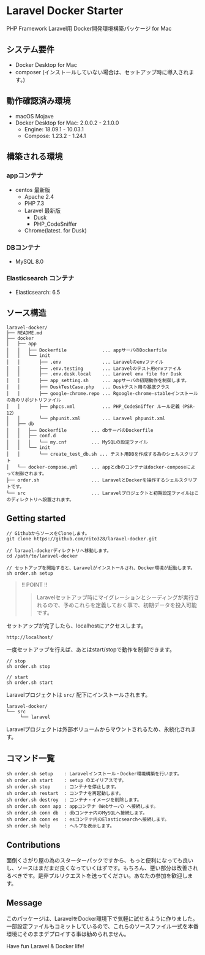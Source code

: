 # Laravel Docker Starter
PHP Framework Laravel用 Docker開発環境構築パッケージ for Mac

## システム要件
- Docker Desktop for Mac
- composer (インストールしていない場合は、セットアップ時に導入されます。)
## 動作確認済み環境
- macOS Mojave
- Docker Desktop for Mac: 2.0.0.2 - 2.1.0.0
  - Engine: 18.09.1 - 10.03.1
  - Compose: 1.23.2 - 1.24.1
## 構築される環境
### appコンテナ
- centos 最新版
  - Apache 2.4
  - PHP 7.3
  - Laravel 最新版
    - Dusk
    - PHP_CodeSniffer
  - Chrome(latest. for Dusk)
### DBコンテナ
- MySQL 8.0
### Elasticsearch コンテナ
- Elasticsearch: 6.5
## ソース構造
```
laravel-docker/
├── README.md
├── docker
│   ├── app
│   │   ├── Dockerfile             ... appサーバのDockerfile
│   │   └── init
│   │       ├── .env               ... Laravelのenvファイル
│   │       ├── .env.testing       ... Laravelのテスト用envファイル
│   │       ├── .env.dusk.local    ... Laravel env file for Dusk
│   │       ├── app_setting.sh     ... appサーバの初期動作を制御します。
│   │       ├── DuskTestCase.php   ... Duskテスト用の基底クラス
│   │       ├── google-chrome.repo ... Rgoogle-chrome-stableインストールの為のリポジトリファイル
│   │       ├── phpcs.xml          ... PHP_CodeSniffer ルール定義（PSR-12）
│   │       └── phpunit.xml        ... Laravel phpunit.xml
│   ├── db
│   │   ├── Dockerfile         ... dbサーバのDockerfile
│   │   ├── conf.d
│   │   │   └── my.cnf         ... MySQLの設定ファイル
│   │   └── init
│   │       └── create_test_db.sh ... テスト用DBを作成する為のシェルスクリプト
│   └── docker-compose.yml     ... appとdbのコンテナはdocker-composeによって制御されます。
├── order.sh                   ... LaravelとDockerを操作するシェルスクリプトです。
└── src                        ... Laravelプロジェクトと初期設定ファイルはこのディレクトリへ設置されます。
```
## Getting started
```
// GithubからソースをCloneします。
git clone https://github.com/rito328/laravel-docker.git

// laravel-dockerディレクトリへ移動します。
cd /path/to/laravel-docker

// セットアップを開始すると、Laravelがインストールされ、Docker環境が起動します。
sh order.sh setup
```
> !! POINT !!
> > Laravelセットアップ時にマイグレーションとシーディングが実行されるので、予めこれらを定義しておく事で、初期データを投入可能です。


セットアップが完了したら、localhostにアクセスします。
```
http://localhost/
```
一度セットアップを行えば、あとはstart/stopで動作を制御できます。
```
// stop
sh order.sh stop 

// start
sh order.sh start
```
Laravelプロジェクトは ```src/``` 配下にインストールされます。
```
laravel-docker/
└── src
     └── laravel
```
Laravelプロジェクトは外部ボリュームからマウントされるため、永続化されます。

## コマンド一覧
```
sh order.sh setup    : Laravelインストール・Docker環境構築を行います。
sh order.sh start    : setup のエイリアスです。
sh order.sh stop     : コンテナを停止します。
sh order.sh restart  : コンテナを再起動します。
sh order.sh destroy  : コンテナ・イメージを削除します。
sh order.sh conn app : appコンテナ（Webサーバ）へ接続します。
sh order.sh conn db  : dbコンテナ内のMySQLへ接続します。
sh order.sh conn es  : esコンテナ内のElasticsearchへ接続します。
sh order.sh help     : ヘルプを表示します。
```

## Contributions
面倒くさがり屋の為のスターターパックですから、もっと便利になっても良いし、ソースはまだまだ良くなっていくはずです。もちろん、悪い部分は改善されるべきです。是非プルリクエストを送ってください。あなたの参加を歓迎します。

## Message
このパッケージは、LaravelをDocker環境下で気軽に試せるように作りました。  
一部設定ファイルもコミットしているので、これらのソースファイル一式を本番環境にそのままデプロイする事は勧められません。  

Have fun Laravel & Docker life!
